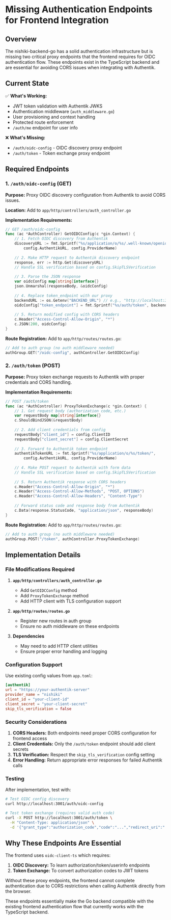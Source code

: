 # Missing Authentication Endpoints for Frontend Integration

## Overview

The nishiki-backend-go has a solid authentication infrastructure but is missing two critical proxy endpoints that the frontend requires for OIDC authentication flow. These endpoints exist in the TypeScript backend and are essential for avoiding CORS issues when integrating with Authentik.

## Current State

✅ **What's Working:**
- JWT token validation with Authentik JWKS
- Authentication middleware (`auth_middleware.go`)
- User provisioning and context handling
- Protected route enforcement
- `/auth/me` endpoint for user info

❌ **What's Missing:**
- `/auth/oidc-config` - OIDC discovery proxy endpoint
- `/auth/token` - Token exchange proxy endpoint

## Required Endpoints

### 1. `/auth/oidc-config` (GET)

**Purpose:** Proxy OIDC discovery configuration from Authentik to avoid CORS issues.

**Location:** Add to `app/http/controllers/auth_controller.go`

**Implementation Requirements:**
```go
// GET /auth/oidc-config
func (ac *AuthController) GetOIDCConfig(c *gin.Context) {
    // 1. Fetch OIDC discovery from Authentik
    discoveryURL := fmt.Sprintf("%s/application/o/%s/.well-known/openid-configuration", 
        config.AuthentikURL, config.ProviderName)
    
    // 2. Make HTTP request to Authentik discovery endpoint
    response, err := http.Get(discoveryURL)
    // Handle SSL verification based on config.SkipTLSVerification
    
    // 3. Parse the JSON response
    var oidcConfig map[string]interface{}
    json.Unmarshal(responseBody, &oidcConfig)
    
    // 4. Replace token_endpoint with our proxy
    backendURL := os.Getenv("BACKEND_URL") // e.g., "http://localhost:3001"
    oidcConfig["token_endpoint"] = fmt.Sprintf("%s/auth/token", backendURL)
    
    // 5. Return modified config with CORS headers
    c.Header("Access-Control-Allow-Origin", "*")
    c.JSON(200, oidcConfig)
}
```

**Route Registration:** Add to `app/http/routes/routes.go`:
```go
// Add to auth group (no auth middleware needed)
authGroup.GET("/oidc-config", authController.GetOIDCConfig)
```

### 2. `/auth/token` (POST)

**Purpose:** Proxy token exchange requests to Authentik with proper credentials and CORS handling.

**Implementation Requirements:**
```go
// POST /auth/token
func (ac *AuthController) ProxyTokenExchange(c *gin.Context) {
    // 1. Get request body (authorization code, etc.)
    var requestBody map[string]interface{}
    c.ShouldBindJSON(&requestBody)
    
    // 2. Add client credentials from config
    requestBody["client_id"] = config.ClientID
    requestBody["client_secret"] = config.ClientSecret
    
    // 3. Forward to Authentik token endpoint
    authentikTokenURL := fmt.Sprintf("%s/application/o/%s/token/", 
        config.AuthentikURL, config.ProviderName)
    
    // 4. Make POST request to Authentik with form data
    // Handle SSL verification based on config.SkipTLSVerification
    
    // 5. Return Authentik response with CORS headers
    c.Header("Access-Control-Allow-Origin", "*")
    c.Header("Access-Control-Allow-Methods", "POST, OPTIONS")
    c.Header("Access-Control-Allow-Headers", "Content-Type")
    
    // Forward status code and response body from Authentik
    c.Data(response.StatusCode, "application/json", responseBody)
}
```

**Route Registration:** Add to `app/http/routes/routes.go`:
```go
// Add to auth group (no auth middleware needed)
authGroup.POST("/token", authController.ProxyTokenExchange)
```

## Implementation Details

### File Modifications Required

1. **`app/http/controllers/auth_controller.go`**
   - Add `GetOIDCConfig` method
   - Add `ProxyTokenExchange` method
   - Add HTTP client with TLS configuration support

2. **`app/http/routes/routes.go`**
   - Register new routes in auth group
   - Ensure no auth middleware on these endpoints

3. **Dependencies**
   - May need to add HTTP client utilities
   - Ensure proper error handling and logging

### Configuration Support

Use existing config values from `app.toml`:
```toml
[authentik]
url = "https://your-authentik-server"
provider_name = "nishiki"
client_id = "your-client-id"
client_secret = "your-client-secret"
skip_tls_verification = false
```

### Security Considerations

1. **CORS Headers:** Both endpoints need proper CORS configuration for frontend access
2. **Client Credentials:** Only the `/auth/token` endpoint should add client secrets
3. **TLS Verification:** Respect the `skip_tls_verification` config setting
4. **Error Handling:** Return appropriate error responses for failed Authentik calls

### Testing

After implementation, test with:
```bash
# Test OIDC config discovery
curl http://localhost:3001/auth/oidc-config

# Test token exchange (requires valid auth code)
curl -X POST http://localhost:3001/auth/token \
  -H "Content-Type: application/json" \
  -d '{"grant_type":"authorization_code","code":"...","redirect_uri":"..."}'
```

## Why These Endpoints Are Essential

The frontend uses `oidc-client-ts` which requires:
1. **OIDC Discovery:** To learn authorization/token/userinfo endpoints
2. **Token Exchange:** To convert authorization codes to JWT tokens

Without these proxy endpoints, the frontend cannot complete authentication due to CORS restrictions when calling Authentik directly from the browser.

These endpoints essentially make the Go backend compatible with the existing frontend authentication flow that currently works with the TypeScript backend.